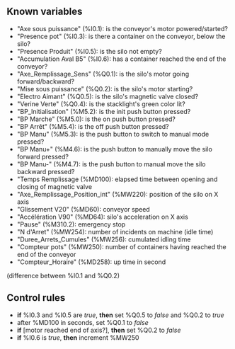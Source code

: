 ## Known variables

- "Axe sous puissance" (%I0.1): is the conveyor's motor powered/started?
- "Presence pot" (%I0.3): is there a container on the conveyor, below the silo?
- "Presence Produit" (%I0.5): is the silo not empty?
- "Accumulation Aval B5" (%I0.6): has a container reached the end of the conveyor?
- "Axe_Remplissage_Sens" (%Q0.1): is the silo's motor going forward/backward?
- "Mise sous puissance" (%Q0.2): is the silo's motor starting?
- "Electro Aimant" (%Q0.5): is the silo's magnetic valve closed?
- "Verine Verte" (%Q0.4): is the stacklight's green color lit?
- "BP_Initialisation" (%M5.2): is the init push button pressed?
- "BP Marche" (%M5.0): is the on push button pressed?
- "BP Arrêt" (%M5.4): is the off push button pressed?
- "BP Manu" (%M5.3): is the push button to switch to manual mode pressed?
- "BP Manu+" (%M4.6): is the push button to manually move the silo forward pressed?
- "BP Manu-" (%M4.7): is the push button to manual move the silo backward pressed?
- "Temps Remplissage (%MD100): elapsed time between opening and closing of magnetic valve
- "Axe_Remplissage_Position_int" (%MW220): position of the silo on X axis
- "Glissement V20" (%MD60): conveyor speed
- "Accélération V90" (%MD64): silo's acceleration on X axis
- "Pause" (%M310.2): emergency stop
- "N d'Arret" (%MW254): number of incidents on machine (idle time)
- "Duree_Arrets_Cumules" (%MW256): cumulated idling time
- "Compteur pots" (%MW250): number of containers having reached the end of the conveyor
- "Compteur_Horaire" (%MD258): up time in second

(difference between %I0.1 and %Q0.2)

## Control rules

- **if** %I0.3 and %I0.5 are _true_, **then** set %Q0.5 to _false_ and %Q0.2 to _true_
- after %MD100 in seconds, set %Q0.1 to _false_
- **if** [motor reached end of axis?], **then** set %Q0.2 to _false_
- **if** %I0.6 is _true_, **then** increment %MW250